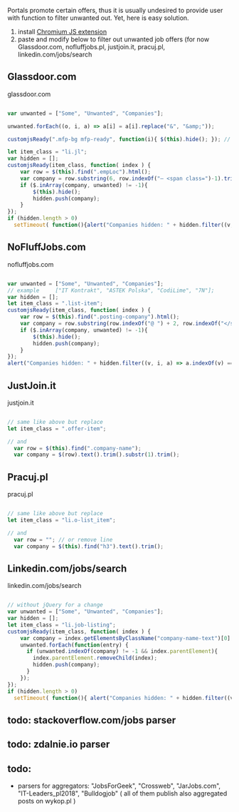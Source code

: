 
Portals promote certain offers, thus it is usually undesired to provide user with function to filter unwanted out. Yet, here is easy solution.

1. install [Chromium JS extension](https://chrome.google.com/webstore/detail/custom-javascript-for-web/ddbjnfjiigjmcpcpkmhogomapikjbjdk)
2. paste and modify below to filter out unwanted job offers (for now Glassdoor.com, nofluffjobs.pl, justjoin.it, pracuj.pl, linkedin.com/jobs/search


## Glassdoor.com

glassdoor.com

```javascript

var unwanted = ["Some", "Unwanted", "Companies"];

unwanted.forEach((o, i, a) => a[i] = a[i].replace("&", "&amp;"));

customjsReady(".mfp-bg mfp-ready", function(i){ $(this).hide(); }); // hide annoying popup

let item_class = "li.jl";
var hidden = [];
customjsReady(item_class, function( index ) {
    var row = $(this).find(".empLoc").html();
    var company = row.substring(6, row.indexOf("– <span class=")-1).trim();
    if ($.inArray(company, unwanted) != -1){
        $(this).hide();
        hidden.push(company);
    }
});
if (hidden.length > 0)
  setTimeout( function(){alert("Companies hidden: " + hidden.filter((v, i, a) => a.indexOf(v) === i))}, 1000 );
```

## NoFluffJobs.com

nofluffjobs.com

```javascript

var unwanted = ["Some", "Unwanted", "Companies"];
// example     ["IT Kontrakt", "ASTEK Polska", "CodiLime", "7N"];
var hidden = [];
let item_class = ".list-item";
customjsReady(item_class, function( index ) {
    var row = $(this).find(".posting-company").html();
    var company = row.substring(row.indexOf("@ ") + 2, row.indexOf("</span>"));
    if ($.inArray(company, unwanted) != -1){
        $(this).hide();
        hidden.push(company);
    }
});
alert("Companies hidden: " + hidden.filter((v, i, a) => a.indexOf(v) === i));

```

## JustJoin.it

justjoin.it

```javascript

// same like above but replace
let item_class = ".offer-item";

// and
  var row = $(this).find(".company-name");
  var company = $(row).text().trim().substr(1).trim();

```

## Pracuj.pl

pracuj.pl

```javascript

// same like above but replace
let item_class = "li.o-list_item";

// and
  var row = ""; // or remove line
  var company = $(this).find("h3").text().trim();

```


## Linkedin.com/jobs/search

linkedin.com/jobs/search

```javascript

// without jQuery for a change
var unwanted = ["Some", "Unwanted", "Companies"];
var hidden = [];
let item_class = "li.job-listing";
customjsReady(item_class, function( index ) {
    var company = index.getElementsByClassName("company-name-text")[0].innerText;
    unwanted.forEach(function(entry) {
      if (unwanted.indexOf(company) != -1 && index.parentElement){
        index.parentElement.removeChild(index);
        hidden.push(company);
      }
    });
});
if (hidden.length > 0)
  setTimeout( function(){ alert("Companies hidden: " + hidden.filter((v, i, a) => a.indexOf(v) === i))}, 1000 );

```

## todo: stackoverflow.com/jobs parser
## todo: zdalnie.io parser

## todo:
- parsers for aggregators: "JobsForGeek", "Crossweb", "JarJobs.com", "IT-Leaders_pl2018", "Bulldogjob" ( all of them publish also aggregated posts on wykop.pl )
